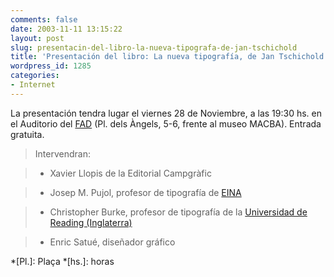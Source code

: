 ```yaml
---
comments: false
date: 2003-11-11 13:15:22
layout: post
slug: presentacin-del-libro-la-nueva-tipografa-de-jan-tschichold
title: 'Presentación del libro: La nueva tipografía, de Jan Tschichold.'
wordpress_id: 1285
categories:
- Internet
---
```


La presentación tendra lugar el viernes 28 de Noviembre, a las 19:30 hs. en el Auditorio del [FAD](http://www.fadweb.com/) (Pl. dels &Agrave;ngels, 5-6, frente al museo MACBA). Entrada gratuita.





>   


> 
> Intervendran:
> 
>   


> 
>   


>   * Xavier Llopis de la Editorial Campgràfic
> 

>   * Josep M. Pujol, profesor de tipografía de [EINA](http://www.eina.edu)
> 

>   * Christopher Burke, profesor de tipografía de la [Universidad de Reading (Inglaterra)](http://www.rdg.ac.uk/)
> 

>   * Enric Satué, diseñador gráfico
> 
  






 
  *[Pl.]: Plaça
  *[hs.]: horas
